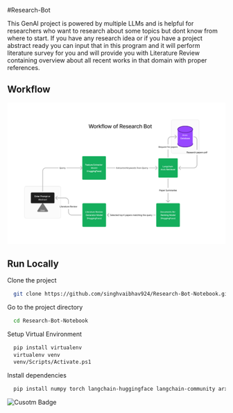 #Research-Bot

This GenAI project is powered by multiple LLMs and is helpful for researchers who want to research about some topics but dont know from where to start. If you have any research idea or if you have a project abstract ready you can input that in this program and it will perform literature survey for you and will provide you with Literature Review containing overview about all recent works in that domain with proper references.
## Workflow

![Workflow](Workflow.png)  



## Run Locally

Clone the project

```bash
  git clone https://github.com/singhvaibhav924/Research-Bot-Notebook.git
```

Go to the project directory

```bash
  cd Research-Bot-Notebook
```

Setup Virtual Environment

```bash
  pip install virtualenv
  virtualenv venv
  venv/Scripts/Activate.ps1
```

Install dependencies

```bash
  pip install numpy torch langchain-huggingface langchain-community arxiv sentence-transformers accelerate
```



![Cusotm Badge](https://img.shields.io/badge/AI-For_Life-purple
)

